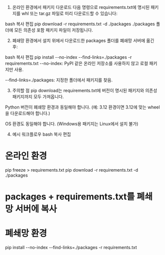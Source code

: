 1. 온라인 환경에서 패키지 다운로드
다음 명령으로 requirements.txt에 명시된 패키지를 whl 또는 tar.gz 파일로 미리 다운로드할 수 있습니다:

bash
복사
편집
pip download -r requirements.txt -d ./packages
./packages 폴더에 모든 의존성 포함 패키지 파일이 저장됩니다.

2. 폐쇄망 환경에서 설치
위에서 다운로드한 packages 폴더를 폐쇄망 서버에 옮긴 후:

bash
복사
편집
pip install --no-index --find-links=./packages -r requirements.txt
--no-index: PyPI 같은 온라인 저장소를 사용하지 않고 로컬 패키지만 사용.

--find-links=./packages: 지정한 폴더에서 패키지를 찾음.

3. 주의할 점
pip download는 requirements.txt에 버전이 명시된 패키지와 의존성 패키지까지 모두 가져옵니다.

Python 버전이 폐쇄망 환경과 동일해야 합니다. (예: 3.12 환경이면 3.12에 맞는 wheel을 다운로드해야 합니다.)

OS 환경도 동일해야 합니다. (Windows용 패키지는 Linux에서 설치 불가)

4. 예시 워크플로우
bash
복사
편집
# 온라인 환경
pip freeze > requirements.txt
pip download -r requirements.txt -d ./packages

# packages + requirements.txt를 폐쇄망 서버에 복사

# 폐쇄망 환경
pip install --no-index --find-links=./packages -r requirements.txt
